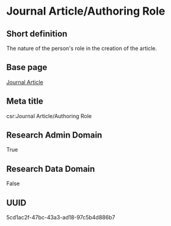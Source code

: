 # Journal Article/Authoring Role
## Short definition
The nature of the person's role in the creation of the article.
## Base page
[Journal Article](https://github.com/EuroCRIS/CASRAI-Dictionairies/blob/main/Objects/Journal%20Article.md)
## Meta title
csr:Journal Article/Authoring Role
## Research Admin Domain
True
## Research Data Domain
False
## UUID
5cd1ac2f-47bc-43a3-ad18-97c5b4d886b7
